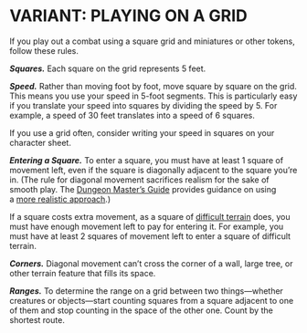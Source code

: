 # VARIANT: PLAYING ON A GRID

If you play out a combat using a square grid and miniatures or other tokens, follow these rules.

_**Squares.**_ Each square on the grid represents 5 feet.

_**Speed.**_ Rather than moving foot by foot, move square by square on the grid. This means you use your speed in 5-foot segments. This is particularly easy if you translate your speed into squares by dividing the speed by 5. For example, a speed of 30 feet translates into a speed of 6 squares.

If you use a grid often, consider writing your speed in squares on your character sheet.

_**Entering a Square.**_ To enter a square, you must have at least 1 square of movement left, even if the square is diagonally adjacent to the square you’re in. (The rule for diagonal movement sacrifices realism for the sake of smooth play. The [Dungeon Master’s Guide](https://www.dndbeyond.com/sources/dmg) provides guidance on using a [more realistic approach](https://www.dndbeyond.com/sources/dmg/running-the-game#UsingMiniatures).)

If a square costs extra movement, as a square of [difficult terrain](https://www.dndbeyond.com/sources/basic-rules/adventuring#DifficultTerrain) does, you must have enough movement left to pay for entering it. For example, you must have at least 2 squares of movement left to enter a square of difficult terrain.

_**Corners.**_ Diagonal movement can’t cross the corner of a wall, large tree, or other terrain feature that fills its space.

_**Ranges.**_ To determine the range on a grid between two things—whether creatures or objects—start counting squares from a square adjacent to one of them and stop counting in the space of the other one. Count by the shortest route.

